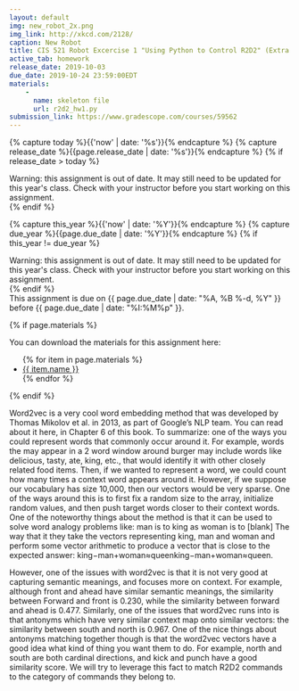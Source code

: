 ```yaml
---
layout: default
img: new_robot_2x.png
img_link: http://xkcd.com/2128/
caption: New Robot
title: CIS 521 Robot Excercise 1 "Using Python to Control R2D2" (Extra Credit)
active_tab: homework
release_date: 2019-10-03
due_date: 2019-10-24 23:59:00EDT
materials:
    - 
      name: skeleton file
      url: r2d2_hw1.py 
submission_link: https://www.gradescope.com/courses/59562
---
```


<!-- Check whether the assignment is ready to release -->
{% capture today %}{{'now' | date: '%s'}}{% endcapture %}
{% capture release_date %}{{page.release_date | date: '%s'}}{% endcapture %}
{% if release_date > today %} 
<div class="alert alert-danger">
Warning: this assignment is out of date.  It may still need to be updated for this year's class.  Check with your instructor before you start working on this assignment.
</div>
{% endif %}
<!-- End of check whether the assignment is up to date -->


<!-- Check whether the assignment is up to date -->
{% capture this_year %}{{'now' | date: '%Y'}}{% endcapture %}
{% capture due_year %}{{page.due_date | date: '%Y'}}{% endcapture %}
{% if this_year != due_year %} 
<div class="alert alert-danger">
Warning: this assignment is out of date.  It may still need to be updated for this year's class.  Check with your instructor before you start working on this assignment.
</div>
{% endif %}
<!-- End of check whether the assignment is up to date -->


<div class="alert alert-info">
This assignment is due on {{ page.due_date | date: "%A, %B %-d, %Y" }} before {{ page.due_date | date: "%I:%M%p" }}. 
</div>

{% if page.materials %}
<div class="alert alert-info">
You can download the materials for this assignment here:
<ul>
{% for item in page.materials %}
<li><a href="{{item.url}}">{{ item.name }}</a></li>
{% endfor %}
</ul>
</div>
{% endif %}

Word2vec is a very cool word embedding method that was developed by Thomas Mikolov et al. in 2013, as part of Google’s NLP team. You can read about it here, in Chapter 6 of this book. To summarize: one of the ways you could represent words that commonly occur around it. For example, words the may appear in a 2 word window around burger may include words like delicious, tasty, ate, king, etc., that would identify it with other closely related food items. Then, if we wanted to represent a word, we could count how many times a context word appears around it. However, if we suppose our vocabulary has size 10,000, then our vectors would be very sparse.
One of the ways around this is to first fix a random size to the array, initialize random values, and then push target words closer to their context words.
One of the noteworthy things about the method is that it can be used to solve word analogy problems like:
man is to king as woman is to [blank]
The way that it they take the vectors representing king, man and woman and perform some vector arithmetic to produce a vector that is close to the expected answer:
king−man+woman≈queenking−man+woman≈queen.


However, one of the issues with word2vec is that it is not very good at capturing semantic meanings, and focuses more on context. For example, although front and ahead have similar semantic meanings, the similarity between Forward and front is 0.230, while the similarity between forward and ahead is 0.477. Similarly, one of the issues that word2vec runs into is that antonyms which have very similar context map onto similar vectors: the similarity between south and north is 0.967.
One of the nice things about antonyms matching together though is that the word2vec vectors have a good idea what kind of thing you want them to do. For example, north and south are both cardinal directions, and kick and punch have a good similarity score. We will try to leverage this fact to match R2D2 commands to the category of commands they belong to.
